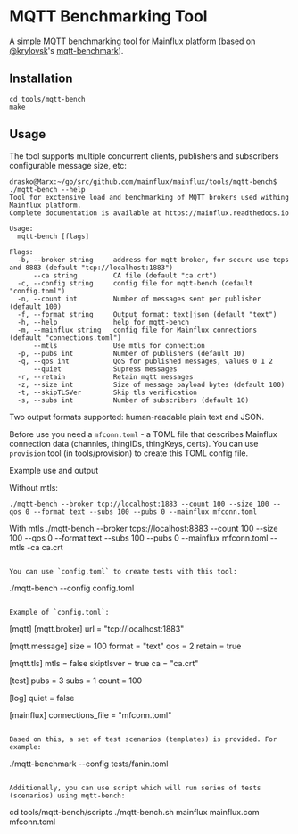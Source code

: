 # MQTT Benchmarking Tool

A simple MQTT benchmarking tool for Mainflux platform
(based on [@krylovsk](https://github.com/krylovsk)'s [mqtt-benchmark](github.com/krylovsk/mqtt-benchmark)).


## Installation
```
cd tools/mqtt-bench
make
```

## Usage
The tool supports multiple concurrent clients, publishers and subscribers configurable message size, etc:

```
drasko@Marx:~/go/src/github.com/mainflux/mainflux/tools/mqtt-bench$ ./mqtt-bench --help
Tool for exctensive load and benchmarking of MQTT brokers used withing Mainflux platform.
Complete documentation is available at https://mainflux.readthedocs.io

Usage:
  mqtt-bench [flags]

Flags:
  -b, --broker string     address for mqtt broker, for secure use tcps and 8883 (default "tcp://localhost:1883")
      --ca string         CA file (default "ca.crt")
  -c, --config string     config file for mqtt-bench (default "config.toml")
  -n, --count int         Number of messages sent per publisher (default 100)
  -f, --format string     Output format: text|json (default "text")
  -h, --help              help for mqtt-bench
  -m, --mainflux string   config file for Mainflux connections (default "connections.toml")
      --mtls              Use mtls for connection
  -p, --pubs int          Number of publishers (default 10)
  -q, --qos int           QoS for published messages, values 0 1 2
      --quiet             Supress messages
  -r, --retain            Retain mqtt messages
  -z, --size int          Size of message payload bytes (default 100)
  -t, --skipTLSVer        Skip tls verification
  -s, --subs int          Number of subscribers (default 10)
```

Two output formats supported: human-readable plain text and JSON.

Before use you need a `mfconn.toml` - a TOML file that describes Mainflux connection data (channles, thingIDs, thingKeys, certs).
You can use `provision` tool (in tools/provision) to create this TOML config file.

Example use and output

Without mtls:
```
./mqtt-bench --broker tcp://localhost:1883 --count 100 --size 100 --qos 0 --format text --subs 100 --pubs 0 --mainflux mfconn.toml
```

With mtls
./mqtt-bench --broker tcps://localhost:8883 --count 100 --size 100 --qos 0 --format text --subs 100 --pubs 0 --mainflux mfconn.toml --mtls -ca ca.crt
```

You can use `config.toml` to create tests with this tool:

```
./mqtt-bench --config config.toml
```

Example of `config.toml`:

```
[mqtt]
  [mqtt.broker]
  url = "tcp://localhost:1883"

  [mqtt.message]
  size = 100
  format = "text"
  qos = 2
  retain = true

  [mqtt.tls]
  mtls = false
  skiptlsver = true
  ca = "ca.crt"

[test]
pubs = 3
subs = 1
count = 100

[log]
quiet = false

[mainflux]
connections_file = "mfconn.toml"
```

Based on this, a set of test scenarios (templates) is provided. For example:

```
./mqtt-benchmark --config tests/fanin.toml
```

Additionally, you can use script which will run series of tests (scenarios) using mqtt-bench:

```
cd tools/mqtt-bench/scripts
./mqtt-bench.sh mainflux mainflux.com mfconn.toml

```
